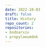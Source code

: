 ```yaml
---
date: 2022-10-03
draft: false
title: History
repo_count: 2
repositories:
- bodoarxiv
- propylaeumdok
---
```



